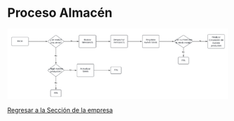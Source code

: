 # Proceso Almacén

![Proceso de Almacén](Proceso%20Almacen.png)

[Regresar a la Sección de la empresa](SeleccionEmpresa.md)

